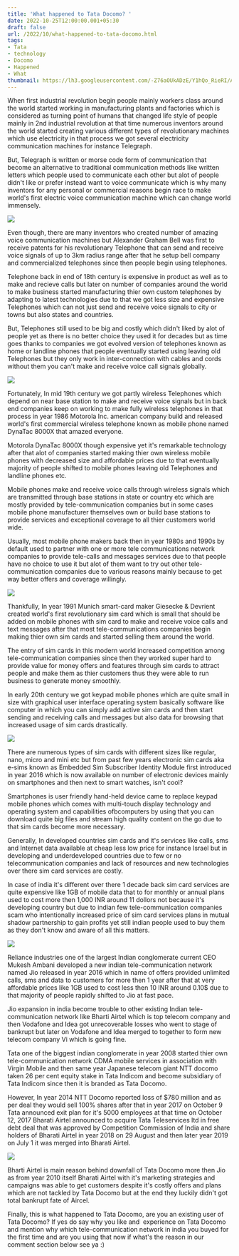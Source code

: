 ```yaml
---
title: 'What happened to Tata Docomo? '
date: 2022-10-25T12:00:00.001+05:30
draft: false
url: /2022/10/what-happened-to-tata-docomo.html
tags: 
- Tata
- technology
- Docomo
- Happened
- What
thumbnail: https://lh3.googleusercontent.com/-Z76aOUkADzE/Y1hQo_RieRI/AAAAAAAAOaM/kPHF7NlIWVAOrBr9xXhyctb7LfDYIvflACNcBGAsYHQ/s1600/1666732192565238-0.png
---
```


  

When first industrial revolution begin people mainly workers class around the world started working in manufacturing plants and factories which is considered as turning point of humans that changed life style of people mainly in 2nd industrial revolution at that time numerous inventors around the world started creating various different types of revolutionary machines which use electricity in that process we got several electricity communication machines for instance Telegraph.

  

But, Telegraph is written or morse code form of communication that become an alternative to traditional communication methods like written letters which people used to communicate each other but alot of people didn't like or prefer instead want to voice communicate which is why many inventors for any personal or commercial reasons begin race to make world's first electric voice communication machine which can change world immensely.

  

 ![](https://lh3.googleusercontent.com/-lfa_qYq0a7w/Y194VPeH2dI/AAAAAAAAOhM/P_BWq9Y7gpEJxC_zB1BYIbc8-1z0Ke_ygCNcBGAsYHQ/s1600/1667201105466393-0.png) 

  

  

Even though, there are many inventors who created number of amazing voice communication machines but Alexander Graham Bell was first to receive patents for his revolutionary Telephone that can send and receive voice signals of up to 3km radius range after that he setup bell company and commercialized telephones since then people begin using telephones.

  

Telephone back in end of 18th century is expensive in product as well as to make and recieve calls but later on number of companies around the world to make business started manufacturing thier own custom telephones by adapting to latest technologies due to that we got less size and expensive Telephones which can not just send and receive voice signals to city or towns but also states and countries. 

  

But, Telephones still used to be big and costly which didn't liked by alot of people yet as there is no better choice they used it for decades but as time goes thanks to companies we got evolved version of telephones known as home or landline phones that people eventually started using leaving old Telephones but they only work in inter-connection with cables and cords without them you can't make and receive voice call signals globally.

  

 ![](https://lh3.googleusercontent.com/-mJUmUa1hMKc/Y194UaBR6rI/AAAAAAAAOhI/rP0cCwCE2EI2u5tqpQHcptgf2vzp-Qf7QCNcBGAsYHQ/s1600/1667201102352488-1.png) 

  

  

Fortunately, In mid 19th century we got partly wireless Telephones which depend on near base station to make and receive voice signals but in back end companies keep on working to make fully wireless telephones in that process in year 1986 Motorola Inc. american company build and released world's first commercial wireless telephone known as mobile phone named DynaTac 8000X that amazed everyone.

  

Motorola DynaTac 8000X though expensive yet it's remarkable technology after that alot of companies started making thier own wireless mobile phones with decreased size and affordable prices due to that eventually majority of people shifted to mobile phones leaving old Telephones and landline phones etc.

  

Mobile phones make and receive voice calls through wireless signals which are transmitted through base stations in state or country etc which are mostly provided by tele-communication companies but in some cases mobile phone manufacturer themselves own or build base stations to provide services and exceptional coverage to all thier customers world wide.

  

Usually, most mobile phone makers back then in year 1980s and 1990s by default used to partner with one or more tele communications network companies to provide tele-calls and messages services due to that people have no choice to use it but alot of them want to try out other tele- communication companies due to various reasons mainly because to get way better offers and coverage willingly.

  

 ![](https://lh3.googleusercontent.com/-9Kh6j2T6RY4/Y194TuhKSvI/AAAAAAAAOhE/m3AEThKPGDwRwEzRjMinTy_zi9xO_ygmwCNcBGAsYHQ/s1600/1667201098954116-2.png) 

  

Thankfully, In year 1991 Munich smart-card maker Giesecke & Devrient created world's first revolutionary sim card which is small that should be added on mobile phones with sim card to make and receive voice calls and text messages after that most tele-communications companies begin making thier own sim cards and started selling them around the world.

  

The entry of sim cards in this modern world increased competition among tele-communication companies since then they worked super hard to provide value for money offers and features through sim cards to attract people and make them as thier customers thus they were able to run business to generate money smoothly.

  

In early 20th century we got keypad mobile phones which are quite small in size with graphical user interface operating system basically software like computer in which you can simply add active sim cards and then start sending and receiving calls and messages but also data for browsing that increased usage of sim cards drastically.

  

 ![](https://lh3.googleusercontent.com/-I2APyQk1AN8/Y194ShfHPKI/AAAAAAAAOhA/PrP91kQbj003Jd1Eu9Oza5UU6zwn8UjVACNcBGAsYHQ/s1600/1667201093727942-3.png) 

  

  

There are numerous types of sim cards with different sizes like regular, nano, micro and mini etc but from past few years electronic sim cards aka e-sims known as Embedded Sim Subscriber Identity Module first introduced in year 2016 which is now available on number of electronic devices mainly on smartphones and then next to smart watches, isn't cool?

  

Smartphones is user friendly hand-held device came to replace keypad mobile phones which comes with multi-touch display technology and operating system and capabilities ofbcomputers by using that you can download quite big files and stream high quality content on the go due to that sim cards become more necessary.

  

Generally, In developed countries sim cards and it's services like calls, sms and Internet data available at cheap less low price for instance Israel but in developing and underdeveloped countries due to few or no telecommunication companies and lack of resources and new technologies over there sim card services are costly.  

  

In case of india it's different over there 1 decade back sim card services are quite expensive like 1GB of mobile data that to for monthly or annual plans used to cost more then 1,000 INR around 11 dollors not because it's developing country but due to indian few tele-communication companies scam who intentionally increased price of sim card services plans in mutual shadow partnership to gain profits yet still indian people used to buy them as they don't know and aware of all this matters.

  

 ![](https://lh3.googleusercontent.com/-iaElnSFl-yk/Y194RVoIo3I/AAAAAAAAOg8/nHg1-QjLpE0wWDZrkvg0Qw-GGQPXKEYzgCNcBGAsYHQ/s1600/1667201090760662-4.png) 

  

  

Reliance industries one of the largest Indian conglomerate current CEO Mukesh Ambani developed a new indian tele-communication network named Jio released in year 2016 which in name of offers provided unlimited calls, sms and data to customers for more then 1 year after that at very affordable prices like 1GB used to cost less then 10 INR around 0.10$ due to that majority of people rapidly shifted to Jio at fast pace.

  

Jio expansion in india become trouble to other existing Indian tele-communication network like Bharti Airtel which is top telecom company and then Vodafone and Idea got unrecoverable losses who went to stage of bankrupt but later on Vodafone and Idea merged to together to form new telecom company Vi which is going fine.

  

Tata one of the biggest indian conglomerate in year 2008 started thier own tele-communication network CDMA mobile services in association with Virgin Mobile and then same year Japanese telecom giant NTT docomo taken 26 per cent equity stake in Tata Indicom and become subsidiary of Tata Indicom since then it is branded as Tata Docomo.

  

However, In year 2014 NTT Docomo reported loss of $780 million and as per deal they would sell 100% shares after that in year 2017 on October 9 Tata announced exit plan for it's 5000 employees at that time on October 12, 2017 Bharati Airtel announced to acquire Tata Teleservices ltd in free debt deal that was approved by Competition Commission of India and share holders of Bharati Airtel in year 2018 on 29 August and then later year 2019 on July 1 it was merged into Bharati Airtel.

  

 ![](https://lh3.googleusercontent.com/-asP0d05NnQQ/Y194QhMwXKI/AAAAAAAAOg4/HIjzMcCbASUn2K0e--cICROt1qZYiaEDQCNcBGAsYHQ/s1600/1667201087345028-5.png) 

  

  

Bharti Airtel is main reason behind downfall of Tata Docomo more then Jio as from year 2010 itself Bharati Airtel with it's marketing strategies and campaigns was able to get customers despite it's costly offers and plans which are not tackled by Tata Docomo but at the end they luckily didn't got total bankrupt fate of Aircel.

  

Finally, this is what happened to Tata Docomo, are you an existing user of Tata Docomo? If yes do say why you like and  experience on Tata Docomo and mention why which tele-communication network in india you buyed for the first time and are you using that now if what's the reason in our comment section below see ya :)